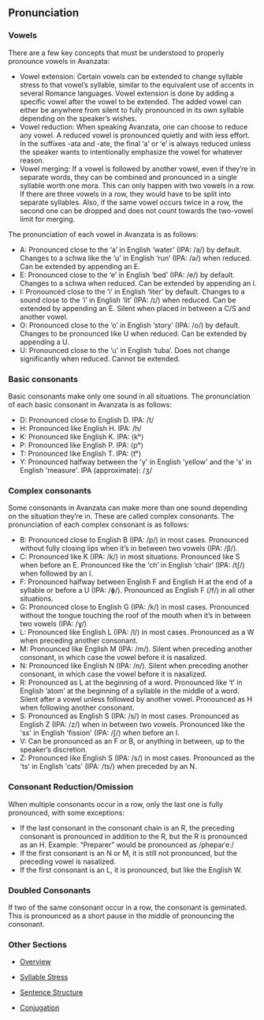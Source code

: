 ## Pronunciation  
### Vowels
There are a few key concepts that must be understood to properly pronounce vowels in Avanzata:

- Vowel extension: Certain vowels can be extended to change syllable stress to that vowel’s syllable, similar to the equivalent use of accents in several Romance languages. Vowel extension is done by adding a specific vowel after the vowel to be extended. The added vowel can either be anywhere from silent to fully pronounced in its own syllable depending on the speaker’s wishes.  
- Vowel reduction: When speaking Avanzata, one can choose to reduce any vowel. A reduced vowel is pronounced quietly and with less effort. In the suffixes \-ata and \-ate, the final ‘a’ or ‘e’ is always reduced unless the speaker wants to intentionally emphasize the vowel for whatever reason.  
- Vowel merging: If a vowel is followed by another vowel, even if they’re in separate words, they can be combined and pronounced in a single syllable worth one mora. This can only happen with two vowels in a row. If there are three vowels in a row, they would have to be split into separate syllables. Also, if the same vowel occurs twice in a row, the second one can be dropped and does not count towards the two-vowel limit for merging.

The pronunciation of each vowel in Avanzata is as follows:

- A: Pronounced close to the ‘a’ in English ‘water’ (IPA: /a/) by default. Changes to a schwa like the ‘u’ in English ‘run’ (IPA: /ə/) when reduced. Can be extended by appending an E.  
- E: Pronounced close to the ‘e’ in English ‘bed’ (IPA: /e/) by default. Changes to a schwa when reduced. Can be extended by appending an I.  
- I: Pronounced close to the ‘i’ in English ‘liter’ by default. Changes to a sound close to the ‘i’ in English ‘lit’ (IPA: /ɪ/) when reduced. Can be extended by appending an E. Silent when placed in between a C/S and another vowel.
- O: Pronounced close to the ‘o’ in English ‘story’ (IPA: /o/) by default. Changes to be pronounced like U when reduced. Can be extended by appending a U.  
- U: Pronounced close to the ‘u’ in English ‘tuba’. Does not change significantly when reduced. Cannot be extended.

### Basic consonants
Basic consonants make only one sound in all situations. The pronunciation of each basic consonant in Avanzata is as follows:  

- D: Pronounced close to English D. IPA: /t/  
- H: Pronounced like English H. IPA: /h/  
- K: Pronounced like English K. IPA: ⟨kʰ⟩  
- P: Pronounced like English P. IPA: ⟨pʰ⟩  
- T: Pronounced like English T. IPA: ⟨tʰ⟩  
- Y: Pronounced halfway between the 'y' in English 'yellow' and the 's' in English 'measure'. IPA (approximate): /ʒ/

### Complex consonants
Some consonants in Avanzata can make more than one sound depending on the situation they’re in. These are called complex consonants. The pronunciation of each complex consonant is as follows:

- B: Pronounced close to English B (IPA: /p/) in most cases. Pronounced without fully closing lips when it’s in between two vowels (IPA: /β/).  
- C: Pronounced like K (IPA: /k/) in most situations. Pronounced like S when before an E. Pronounced like the ‘ch’ in English ‘chair’ (IPA: /tʃ/) when followed by an I. 
- F: Pronounced halfway between English F and English H at the end of a syllable or before a U (IPA: /ɸ/). Pronounced as English F (/f/) in all other situations.
- G: Pronounced close to English G (IPA: /k/) in most cases. Pronounced without the tongue touching the roof of the mouth when it’s in between two vowels (IPA: /ɣ/)  
- L: Pronounced like English L (IPA: /l/) in most cases. Pronounced as a W when preceding another consonant.  
- M: Pronounced like English M (IPA: /m/). Silent when preceding another consonant, in which case the vowel before it is nasalized.  
- N: Pronounced like English N (IPA: /n/). Silent when preceding another consonant, in which case the vowel before it is nasalized.  
- R: Pronounced as L at the beginning of a word. Pronounced like ‘t’ in English ‘atom’ at the beginning of a syllable in the middle of a word. Silent after a vowel unless followed by another vowel. Pronounced as H when following another consonant.  
- S: Pronounced as English S (IPA: /s/) in most cases. Pronounced as English Z (IPA: /z/) when in between two vowels. Pronounced like the 'ss' in English 'fission' (IPA: /ʃ/) when before an I.
- V: Can be pronounced as an F or B, or anything in between, up to the speaker’s discretion.
- Z: Pronounced like English S (IPA: /s/) in most cases. Pronounced as the 'ts' in English 'cats' (IPA: /ts/) when preceded by an N.

### Consonant Reduction/Omission
When multiple consonants occur in a row, only the last one is fully pronounced, with some exceptions:

- If the last consonant in the consonant chain is an R, the preceding consonant is pronounced in addition to the R, but the R is pronounced as an H. Example: “Preparer” would be pronounced as /phepaɾˈeː/  
- If the first consonant is an N or M, it is still not pronounced, but the preceding vowel is nasalized.  
- If the first consonant is an L, it is pronounced, but like the English W.

### Doubled Consonants
If two of the same consonant occur in a row, the consonant is geminated. This is pronounced as a short pause in the middle of pronouncing the consonant.

### Other Sections
- [Overview](README.md)

- [Syllable Stress](Syllable_Stress.md)

- [Sentence Structure](Sentence_Structure.md)

- [Conjugation](Conjugation.md)
